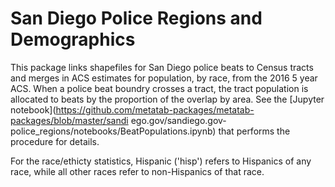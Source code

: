 
# San Diego Police Regions and Demographics

This package links shapefiles for San Diego police beats to Census tracts and
merges in ACS estimates for population, by race, from the 2016 5 year ACS. When
a police beat boundry crosses a tract, the tract population is allocated to
beats by the proportion of the overlap by area. See the [Jupyter
notebook](https://github.com/metatab-packages/metatab-packages/blob/master/sandi
ego.gov/sandiego.gov-police_regions/notebooks/BeatPopulations.ipynb) that
performs the procedure for details.

For the race/ethicty statistics, Hispanic ('hisp') refers to Hispanics of any
race, while all other races refer to non-Hispanics of that race.
